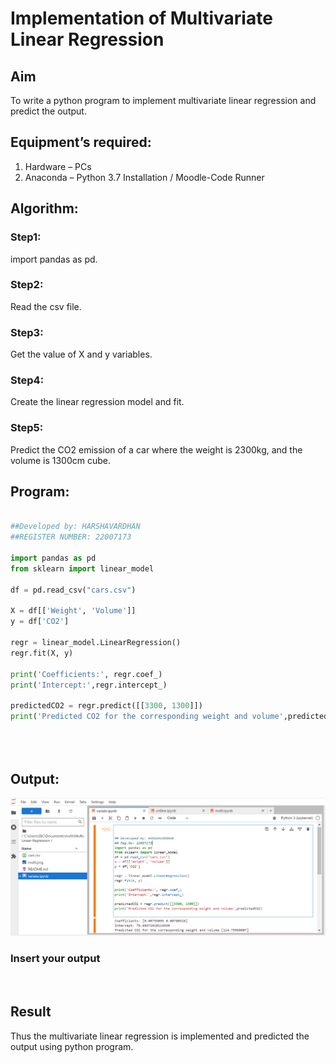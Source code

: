 # Implementation of Multivariate Linear Regression
## Aim
To write a python program to implement multivariate linear regression and predict the output.
## Equipment’s required:
1.	Hardware – PCs
2.	Anaconda – Python 3.7 Installation / Moodle-Code Runner
## Algorithm:
### Step1:
import pandas as pd.

### Step2:
Read the csv file.
### Step3:

Get the value of X and y variables.
### Step4:

Create the linear regression model and fit.
### Step5:
Predict the CO2 emission of a car where the weight is 2300kg, and the volume is 1300cm cube.

## Program:
```python

##Developed by: HARSHAVARDHAN
##REGISTER NUMBER: 22007173

import pandas as pd
from sklearn import linear_model

df = pd.read_csv("cars.csv")

X = df[['Weight', 'Volume']]
y = df['CO2']

regr = linear_model.LinearRegression()
regr.fit(X, y)

print('Coefficients:', regr.coef_)
print('Intercept:',regr.intercept_)

predictedCO2 = regr.predict([[3300, 1300]])
print('Predicted CO2 for the corresponding weight and volume',predictedCO2)





```
## Output:
![MODEL](/multivarent.png)

### Insert your output

<br>

## Result
Thus the multivariate linear regression is implemented and predicted the output using python program.